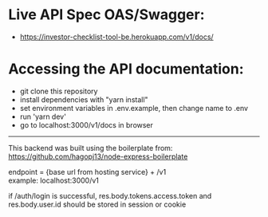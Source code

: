 # Live API Spec OAS/Swagger:  
- https://investor-checklist-tool-be.herokuapp.com/v1/docs/

# Accessing the API documentation:  
- git clone this repository  
- install dependencies with "yarn install"  
- set environment variables in .env.example, then change name to .env  
- run 'yarn dev'  
- go to localhost:3000/v1/docs in browser  
---


This backend was built using the boilerplate from: https://github.com/hagopj13/node-express-boilerplate  
  
endpoint = {base url from hosting service} + /v1  
example: localhost:3000/v1  
  
if /auth/login is successful, res.body.tokens.access.token and res.body.user.id should be stored in session or cookie  
